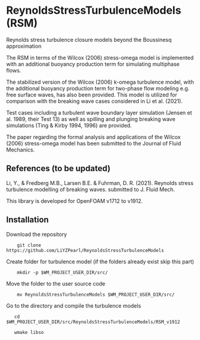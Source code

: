# ReynoldsStressTurbulenceModels (RSM)
Reynolds stress turbulence closure models beyond the Boussinesq approximation

The RSM in terms of the Wilcox (2006) stress-omega model is implemented with an additional buoyancy production term for simulating multiphase flows. 

The stabilized version of the Wilcox (2006) k-omega turbulence model, with the additional buoyancy production term for two-phase flow modeling e.g. free surface waves, has also been provided. This model is utilized for comparison with the breaking wave cases considered in Li et al. (2021).

Test cases including a turbulent wave boundary layer simulation (Jensen et al. 1989, their Test 13) as well as spilling and plunging breaking wave simulations (Ting & Kirby 1994, 1996) are provided.

The paper regarding the formal analysis and applications of the Wilcox (2006) stress-omega model has been submitted to the Journal of Fluid Mechanics. 

## References (to be updated)

Li, Y., & Fredberg M.B., Larsen B.E. & Fuhrman, D. R. (2021). Reynolds stress turbulence modelling of breaking waves. submitted to J. Fluid Mech.

This library is developed for OpenFOAM v1712 to v1912.

## Installation

Download the repository 

        git clone https://github.com/LiYZPearl/ReynoldsStressTurbulenceModels

Create folder for turbulence model (if the folders already exist skip this part)

        mkdir -p $WM_PROJECT_USER_DIR/src/

Move the folder to the user source code

        mv ReynoldsStressTurbulenceModels $WM_PROJECT_USER_DIR/src/
        
Go to the directory and compile the turbulence models

       cd $WM_PROJECT_USER_DIR/src/ReynoldsStressTurbulenceModels/RSM_v1912

       wmake libso
